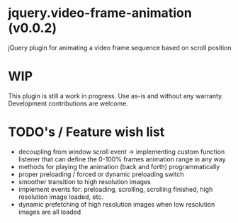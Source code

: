 jquery.video-frame-animation (v0.0.2)
=====================================

jQuery plugin for animating a video frame sequence based on scroll position


WIP
===

This plugin is still a work in progress. Use as-is and without any warranty.
Development contributions are welcome.


TODO's / Feature wish list
==========================

- decoupling from window scroll event -> implementing custom function
  listener that can define the 0-100% frames animation range in any
  way
- methods for playing the animation (back and forth) programmatically
- proper preloading / forced or dynamic preloading switch
- smoother transition to high resolution images
- implement events for: preloading, scrolling, scrolling finished, 
  high resolution image loaded, etc.
- dynamic prefetching of high resolution images when low resolution
  images are all loaded